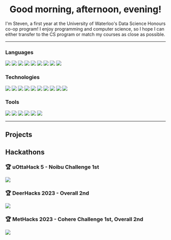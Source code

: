 <div align=center>

# Good morning, afternoon, evening!

</div>

I'm Steven, a first year at the University of Waterloo's Data Science Honours co-op program! I enjoy programming and computer science, so I hope I can either transfer to the CS program or match my courses as close as possible.

---

### Languages

![](https://img.shields.io/badge/python-3776AB?style=for-the-badge&logo=python&logoColor=white)
![](https://img.shields.io/badge/javascript-F7DF1E?style=for-the-badge&logo=javascript&logoColor=black)
![](https://img.shields.io/badge/typescript-3178C6?style=for-the-badge&logo=typescript&logoColor=white)
![](https://img.shields.io/badge/html5-E34F26?style=for-the-badge&logo=html5&logoColor=white)
![](https://img.shields.io/badge/css3-1572B6?style=for-the-badge&logo=css3&logoColor=white)
![](https://img.shields.io/badge/c-A8B9CC?style=for-the-badge&logo=c&logoColor=black)
![](https://img.shields.io/badge/c%2B%2B-00599C?style=for-the-badge&logo=c%2B%2B&logoColor=white)
![](https://img.shields.io/badge/r-276DC3?style=for-the-badge&logo=r&logoColor=white)
![](https://img.shields.io/badge/java-F80000?style=for-the-badge&logo=oracle&logoColor=white)

### Technologies

![](https://img.shields.io/badge/auth0-EB5424?style=for-the-badge&logo=auth0&logoColor=white)
![](https://img.shields.io/badge/django-092E20?style=for-the-badge&logo=django&logoColor=white)
![](https://img.shields.io/badge/expo-000020?style=for-the-badge&logo=expo&logoColor=white)
![](https://img.shields.io/badge/next.js-000000?style=for-the-badge&logo=next.js&logoColor=white)
![](https://img.shields.io/badge/numPy-013243?style=for-the-badge&logo=numpy&logoColor=white)
![](https://img.shields.io/badge/pyqt5-41CD52?style=for-the-badge&logo=qt&logoColor=white)
![](https://img.shields.io/badge/react%20%2B%20native-61DAFB?style=for-the-badge&logo=react&logoColor=black)
![](https://img.shields.io/badge/redis%20graph-DC382D?style=for-the-badge&logo=redis&logoColor=white)
![](https://img.shields.io/badge/sqlite-003B57?style=for-the-badge&logo=sqlite&logoColor=white)
![](https://img.shields.io/badge/tailwind%20css-06B6D4?style=for-the-badge&logo=tailwindcss&logoColor=white)

### Tools

![](https://img.shields.io/badge/-linux-FCC624?style=for-the-badge&logo=linux&logoColor=black)
![](https://img.shields.io/badge/-git-F05032?style=for-the-badge&logo=git&logoColor=white)
![](https://img.shields.io/badge/-github-181717?style=for-the-badge&logo=github&logoColor=white)
![](https://img.shields.io/badge/-gcp-4285F4?style=for-the-badge&logo=google%20cloud&logoColor=white)
![](https://img.shields.io/badge/-jetbrains%20IDE-000000?style=for-the-badge&logo=jetbrains&logoColor=white)
![](https://img.shields.io/badge/-vscode-007ACC?style=for-the-badge&logo=visual%20studio%20code&logoColor=white)

---

## Projects

## Hackathons

### 🏆 uOttaHack 5 - Noibu Challenge 1st

[![](https://github-readme-stats.vercel.app/api/pin/?username=MoroccanGemsbok&repo=ReviewRecap&theme=github_dark_dimmed)](https://github.com/MoroccanGemsbok/ReviewRecap)

### 🏆 DeerHacks 2023 - Overall 2nd

[![](https://github-readme-stats.vercel.app/api/pin/?username=wusteven815&repo=block2discord&theme=github_dark_dimmed)](https://github.com/wusteven815/block2discord)

### 🏆 MetHacks 2023 - Cohere Challenge 1st, Overall 2nd

[![](https://github-readme-stats.vercel.app/api/pin/?username=sammyyyyy1&repo=narratorRL&theme=github_dark_dimmed)](https://github.com/sammyyyyy1/narratorRL)
